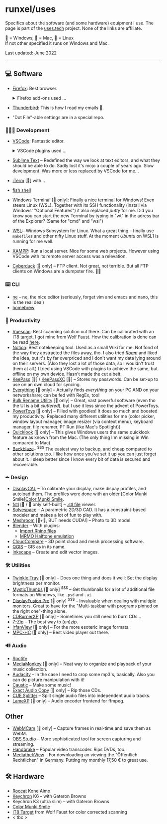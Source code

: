 # runxel/uses
Specifics about the software (and some hardware) equipment I use. The page is part of the [uses.tech](https://uses.tech/) project. None of the links are affiliate.  


🏁 = Windows, 🍎 = Mac, 🐧 = Linux  
If not other specified it runs on Windows and Mac.

Last updated: June 2022

---

## 💻 Software
- [Firefox](https://www.mozilla.org/de/firefox/new/): Best browser.  
	<details markdown="1">
	<summary>Firefox add-ons used …</summary>

	- [Add custom search engine](https://addons.mozilla.org/de/firefox/addon/add-custom-search-engine/)
	- [Bloody Vikings!](https://addons.mozilla.org/de/firefox/addon/bloody-vikings/)
	- [Brief](https://addons.mozilla.org/de/firefox/addon/brief/)
	- [Decentraleyes](https://addons.mozilla.org/de/firefox/addon/decentraleyes/)
	- [DjVu.js Viewer](https://addons.mozilla.org/de/firefox/addon/djvu-js-viewer/)
	- [DownThemAll!](https://addons.mozilla.org/de/firefox/addon/downthemall/)
	- [Firefox Multi-Account Containers](https://addons.mozilla.org/de/firefox/addon/multi-account-containers/)
 	- [I don't care about cookies](https://www.i-dont-care-about-cookies.eu/) 
	- [Livemarks](https://addons.mozilla.org/de/firefox/addon/livemarks/)
	- [Multi-touch Zoom](https://addons.mozilla.org/de/firefox/addon/multi-touch-zoom/) [only needed on win]
	- [Reddit Enhancement Suite](https://addons.mozilla.org/de/firefox/addon/reddit-enhancement-suite/)
 	- [Refined Github](https://github.com/refined-github/refined-github) 
	- [Regex Search](https://addons.mozilla.org/de/firefox/addon/regexsearch/)
	- [Search by Image](https://addons.mozilla.org/de/firefox/addon/search_by_image/)
	- [SingleFile](https://addons.mozilla.org/de/firefox/addon/single-file/)
	- [Smart Referer](https://addons.mozilla.org/de/firefox/addon/smart-referer/)
	- [SponsorBlock](https://addons.mozilla.org/de/firefox/addon/sponsorblock/)
	- [Stylus](https://addons.mozilla.org/de/firefox/addon/styl-us/)
	- [uBlock Origin](https://addons.mozilla.org/de/firefox/addon/ublock-origin/)
	</details>
- [Thunderbird](https://www.thunderbird.net/): This is how I read my emails 📧.
- "Dot File"-able settings are in a special repo.

### 👨🏻‍💻 Development
- [VSCode](https://code.visualstudio.com/): Fantastic editor.
	<details markdown="1">
	<summary>VSCode plugins used …</summary>

	_(default plugins not listed)_
	- Apache Conf
	- Auto Close Tag
	- Bookmarks
	- Calculate
	- Change Color Format
	- Dotfiles Syntax Highlighting
	- Duplicate action
	- EditorConfig for VS Code
	- Excel Viewer
	- gitignore
	- Gruvbox Material
	- Hex Editor
	- language-stylus
	- Markdown Links
	- Markdown Notes
	- Material Icon Theme
	- Nim
	- Open in Applicatoin
	- open in browser
	- Open in Github
	- Polacode
	- PrintCode
	- SonarLint
	- Sort lines
	- Spell Right
	- TODO Highlight
	</details>
- [Sublime Text](http://www.sublimetext.com/) – Redefined the way we look at text editors, and what they should be able to do. Sadly lost it's mojo a couple of years ago. Slow development. Was more or less replaced by VSCode for me...
- [iTerm](https://iterm2.com/) [🍎] with…
- [fish shell](https://fishshell.com/)
- [Windows Terminal](https://github.com/microsoft/terminal) [🏁 only]: Finally a nice terminal for Windows! Even steers Linux (WSL). Together with its SSH functionality (install via Windows' "Optional Features") it also replaced _putty_ for me.  Did you know you can start the new Terminal by typing in "wt" in the adress bar of the Explorer? (Same for "cmd" and "wsl")    
- [WSL](https://docs.microsoft.com/de-de/windows/wsl/install-win10):: Windows Subsystem for Linux. What a great thing – finally use `makefile`s and other nifty Linux stuff. At the moment _Ubuntu_ on WSL1 is running for me well.
- [XAMPP](https://www.apachefriends.org/de/index.html): Run a local server. Nice for some web projects. However using VSCode with its remote server access was a relevation.
- [Cyberduck](https://cyberduck.io/) [🏁 only] – FTP client. Not great, not terrible. But all FTP clients on Windows are a dumpster fire. 🤷‍♂️  

### ⌨️ CLI
- [ne](https://ne.di.unimi.it/) – ne, the nice editor (seriously, forget vim and emacs and nano, this is the real deal)
- [homebrew](https://brew.sh/)

### 📁 Productivity
- [Vuescan](https://www.hamrick.com/): Best scanning solution out there. Can be calibrated with an [IT8 target][it8]. I got mine from [Wolf Faust](http://www.targets.coloraid.de/). How the calibration is done can be read [here](https://www.photoinfos.com/Fotosoftware/Vuescan/vuescan-kalibrierung.htm). <a name="scan"></a>
- [Notion](https://www.notion.so/): Best notekeeping tool. Used as a small Wiki for me. Not fond of the way they abstracted the files away, tho. I also tried [_Roam_](https://roamresearch.com/) and liked the idea, but it's by far overpriced and I don't want my data lying around on their servers. (Also they lost a lot of those data, so I wouldn't trust them at all.) I tried using VSCode with plugins to achieve the same, but offline on my own device. Hasn't made the cut albeit.  
- [KeePass](https://keepass.info/) [🏁] / [KeePassXC](https://keepassxc.org/) [🍎] – Stores my passwords. Can be set-up to use on an own cloud for syncing.
- [Everything](https://www.voidtools.com/downloads/) [🏁 only] – Actually finds _everything_ on your PC AND on your networkshare; can be fed with RegEx, too!  
- [Bulk Rename Utility](https://www.bulkrenameutility.co.uk/) [🏁 only] – Great, vast powerful software (even tho the UI is a bit _cluttered_), but I use it less since the advent of PowerToys.  
- [PowerToys](https://github.com/microsoft/PowerToys) [🏁 only] – Filled with goodies! It does so much and boosted my productivity. Replaced many different utilities for me (color picker, window layout manager, image resizer (via context menu), keyboard manager, file renamer, PT Run (like Mac's Spotlight)) 
- [Quicklook](https://github.com/QL-Win/QuickLook) [🏁 only] – 
This gives Windows users the same quicklook feature as known from the Mac. (The only thing I'm missing in Win compared to Mac)  
- [Backblaze](https://secure.backblaze.com/r/02fga9)– <sup>$$$</sup> The easiest way to backup, and cheap compared to other solutions too. I like how once you've set it up you can just forget about it. I sleep better since I know every bit of data is secured and recoverable. 


### ✒ Design
- [DisplayCAL](https://displaycal.net/) – To calibrate your display, make dispay profiles, and autoload them. The profiles were done with an older [Color Munki Smile][Color Munki Smile][munki].
- [fstl](https://github.com/mkeeter/fstl) [🏁 / 🍎 only self-built] – [.stl file](http://en.wikipedia.org/wiki/STL_\(file_format\)) viewer.
- [Solvespace](http://solvespace.com/) – A parametric 2D/3D CAD. It has a constraint-based modeler and makes a lot of fun to play with.
- [Meshroom](https://alicevision.org/) [🏁+🐧, BUT needs CUDA!] – 
Photo to 3D model.  
- [Blender](https://www.blender.org/) – With plugins: 
	- [Import Rhino files](https://github.com/jesterKing/import_3dm)
	- [MRMO Halftone emulation](https://mrmotarius.itch.io/mrmo-halftone)
- [CloudCompare](https://www.danielgm.net/cc/) – 3D point cloud and mesh processing software.
- [QGIS](https://github.com/qgis/QGIS) – GIS as in its name.
- [Inkscape](https://inkscape.org/) – Create and edit vector images.


### 🛠 Utilities
- [Twinkle Tray](https://twinkletray.com/) [🏁 only] – Does one thing and does it well: Set the display brightness per monitor.
- [MysticThumbs](https://mysticcoder.net/mysticthumbs) [🏁 only] <sup>$$$</sup> – Get thumbnails for a lot of additional file formats on Windows, like `.psd` and `.ai`.
- [DisplayFusion Pro](https://www.displayfusion.com/) [🏁 only] <sup>$$$</sup> – Invaluable when dealing with multiple monitors. Great to have for the "Multi-taskbar with programs pinned on the right one"-thing alone.
- [CDBurnerXP](https://cdburnerxp.se/) [🏁 only] – Sometimes you still need to burn CDs...  
- [7-Zip](https://www.7-zip.org/download.html) – The best way to (un)zip.  
- [IrfanView](https://www.irfanview.de/) [🏁 only] – For the more esoteric image formats.  
- [MPC-HC](https://github.com/clsid2/mpc-hc) [🏁 only] – Best video player out there.  


### 🔊 Audio
- [Spotify](https://www.spotify.com/)
- [MediaMonkey](https://www.mediamonkey.com/) [🏁 only] – Neat way to organize and playback of your music collection.
- [Audacity](https://www.audacityteam.org/) – In the case I need to crop some mp3's, basically. Also you can do picture manipulation with it!
- [Caustic](https://singlecellsoftware.com/caustic) – Make some music!  
- [Exact Audio Copy](http://www.exactaudiocopy.de/) [🏁 only] – Rip those CDs.
- [CUE Splitter](http://www.medieval.it/cuesplitter-pc/menu-id-71.html) – Split single audio files into independent audio tracks.
- [LameXP](http://www.muldersoft.com/#lamexp) [🏁 only] – Audio encoder frontend for ffmpeg.  


## Other
- [WebMCam](https://github.com/michaelmob/WebMCam) [🏁 only] – Capture frames in real-time and save them as WebM.
- [OBS Studio](https://obsproject.com/de) – More sophisticated tool for screen capturing and streaming.
- [Handbrake](https://handbrake.fr/) – Popular video transcoder. Rips DVDs, too.
- [MediathekView](https://mediathekview.de/download/) – For downloading an viewing the "Öffentlich-Rechtlichen" in Germany. Putting my monthly 17,50 € to great use.


## 🛠 Hardware
- [Roccat](https://de.roccat.com/) Kone Aimo
- [Keychron](https://www.keychron.com/) K6 – with Gateron Browns
- Keychron K3 (ultra slim) – with Gateron Browns
- [Color Munki Smile][munki]
- [IT8 Target][it8] from Wolf Faust for color corrected scanning
- < tbc >




[it8]: https://en.wikipedia.org/wiki/IT8#/media/File:IT8_color_target_by_EGM_Laboratories.jpg "IT8 Target"

[munki]: https://www.amazon.de/gp/product/B0055MBQOW/ref=as_li_tl?ie=UTF8&tag=beckeluc-21&camp=1638&creative=6742&linkCode=as2&creativeASIN=B0055MBQOW&linkId=a091febdd6fbdecfe4f8c358589c024d "Color Munki Smile"
